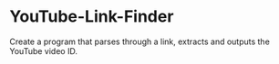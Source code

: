 # YouTube-Link-Finder
Create a program that parses through a link, extracts and outputs the YouTube video ID.
